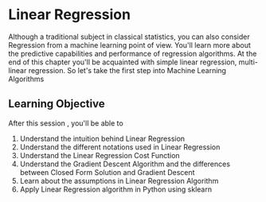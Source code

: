 # Linear Regression
Although a traditional subject in classical statistics, you can also consider Regression from a machine learning point of view. You'll learn more about the predictive capabilities and performance of regression algorithms. At the end of this chapter you'll be acquainted with simple linear regression, multi-linear regression. So let's take the first step into Machine Learning Algorithms






## Learning Objective
After this session , you'll be able to
1. Understand the intuition behind Linear Regression
2. Understand the different notations used in Linear Regression
3. Understand the Linear Regression Cost Function
4. Understand the Gradient Descent Algorithm and the differences between Closed Form Solution and Gradient Descent
5. Learn about the assumptions in Linear Regression Algorithm
6. Apply Linear Regression algorithm in Python using sklearn





